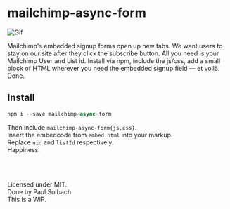 # mailchimp-async-form
![Gif](https://i.imgur.com/FV8unDX.gif)

Mailchimp's embedded signup forms open up new tabs. We want users to stay on our site after they click the subscribe button. All you need is your Mailchimp User and List id. Install via npm, include the js/css, add a small block of HTML wherever you need the embedded signup field — et voilà. Done.

## Install
```js
npm i --save mailchimp-async-form
```
Then include `mailchimp-async-form{js,css}`.   
Insert the embedcode from `embed.html` into your markup.   
Replace `uid` and `listId` respectively.   
Happiness.   

<br/>
<br/>
   

Licensed under MIT.   
Done by Paul Solbach.   
This is a WIP.   
